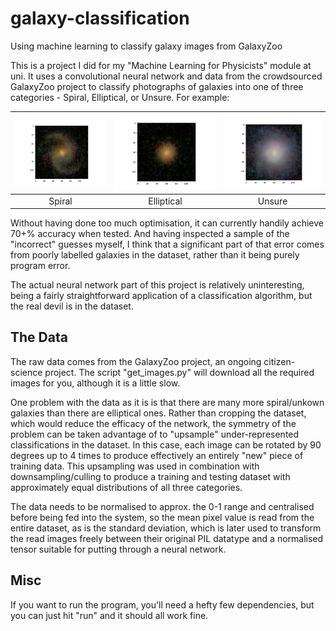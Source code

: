 # galaxy-classification
Using machine learning to classify galaxy images from GalaxyZoo

This is a project I did for my "Machine Learning for Physicists" module at uni. It uses a convolutional neural network and data from the crowdsourced GalaxyZoo project to classify photographs of galaxies into one of three categories - Spiral, Elliptical, or Unsure. For example:

|![Spiral](galaxy_spiral.png) |![Elliptical](galaxy_elliptical.png) |![Unknown](galaxy_unknown.png) |
|:---:|:---:|:---:|
|Spiral|Elliptical|Unsure|

Without having done too much optimisation, it can currently handily achieve 70+% accuracy when tested. And having inspected a sample of the "incorrect" guesses myself, I think that a significant part of that error comes from poorly labelled galaxies in the dataset, rather than it being purely program error.

The actual neural network part of this project is relatively uninteresting, being a fairly straightforward application of a classification algorithm, but the real devil is in the dataset.

The Data
---------
The raw data comes from the GalaxyZoo project, an ongoing citizen-science project. The script "get_images.py" will download all the required images for you, although it is a little slow.

One problem with the data as it is is that there are many more spiral/unkown galaxies than there are elliptical ones. Rather than cropping the dataset, which would reduce the efficacy of the network, the symmetry of the problem can be taken advantage of to "upsample" under-represented classifications in the dataset. In this case, each image can be rotated by 90 degrees up to 4 times to produce effectively an entirely "new" piece of training data. This upsampling was used in combination with downsampling/culling to produce a training and testing dataset with approximately equal distributions of all three categories.

The data needs to be normalised to approx. the 0-1 range and centralised before being fed into the system, so the mean pixel value is read from the entire dataset, as is the standard deviation, which is later used to transform the read images freely between their original PIL datatype and a normalised tensor suitable for putting through a neural network.

Misc
-----

If you want to run the program, you'll need a hefty few dependencies, but you can just hit "run" and it should all work fine.




